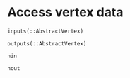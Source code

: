 # Access vertex data

```@docs
inputs(::AbstractVertex)
```

```@docs
outputs(::AbstractVertex)
```

```@docs
nin
```

```@docs
nout
```

